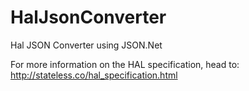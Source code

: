 HalJsonConverter
================

Hal JSON Converter using JSON.Net

For more information on the HAL specification, head to:
http://stateless.co/hal_specification.html

